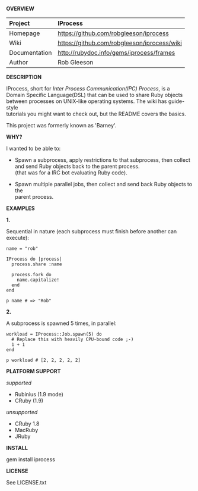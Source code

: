 __OVERVIEW__


| Project         | IProcess    
|:----------------|:--------------------------------------------------
| Homepage        | https://github.com/robgleeson/iprocess
| Wiki            | https://github.com/robgleeson/iprocess/wiki
| Documentation   | http://rubydoc.info/gems/iprocess/frames 
| Author          | Rob Gleeson             


__DESCRIPTION__

  IProcess, short for _Inter Process Communication(IPC) Process_, is a    
  Domain Specific Language(DSL) that can be used to share Ruby objects     
  between processes on UNIX-like operating systems. The wiki has guide-style  
  tutorials you might want to check out, but the README covers the basics.  

  This project was formerly known as 'Barney'.

__WHY?__

I wanted to be able to:  

* Spawn a subprocess, apply restrictions to that subprocess, then collect   
  and send Ruby objects back  to the parent process.  
  (that was for a IRC bot evaluating Ruby code).

* Spawn multiple parallel jobs, then collect and send back Ruby objects to the  
  parent process.


__EXAMPLES__

__1.__

Sequential in nature (each subprocess must finish before another can execute):

    name = "rob"

    IProcess do |process|
      process.share :name
      
      process.fork do 
        name.capitalize!
      end
    end

    p name # => "Rob"
    
__2.__

A subprocess is spawned 5 times, in parallel:

    workload = IProcess::Job.spawn(5) do
      # Replace this with heavily CPU-bound code ;-) 
      1 + 1
    end

    p workload # [2, 2, 2, 2, 2]

__PLATFORM SUPPORT__

_supported_

  * Rubinius (1.9 mode) 
  * CRuby (1.9)

_unsupported_
  
  * CRuby 1.8
  * MacRuby
  * JRuby

__INSTALL__

  gem install iprocess

__LICENSE__

  
  See LICENSE.txt


 

